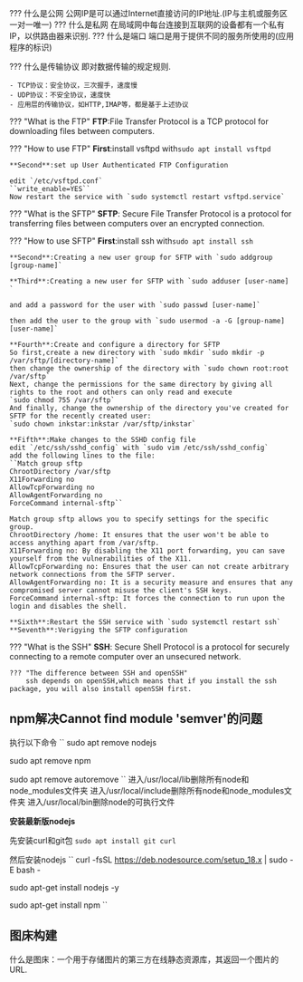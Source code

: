 ??? 什么是公网
	公网IP是可以通过Internet直接访问的IP地址.(IP与主机或服务区一对一唯一)
??? 什么是私网
	在局域网中每台连接到互联网的设备都有一个私有IP，以供路由器来识别.
??? 什么是端口
	端口是用于提供不同的服务所使用的(应用程序的标识)

??? 什么是传输协议
	即对数据传输的规定规则.

	- TCP协议：安全协议，三次握手，速度慢
	- UDP协议：不安全协议，速度快
	- 应用层的传输协议，如HTTP,IMAP等，都是基于上述协议
??? "What is the FTP"
	**FTP**:File Transfer Protocol is a TCP protocol for downloading files between computers.

??? "How to use FTP"
	**First**:install vsftpd with`sudo apt install vsftpd`
	
	**Second**:set up User Authenticated FTP Configuration 
		
	edit `/etc/vsftpd.conf`
	``write_enable=YES``
	Now restart the service with `sudo systemctl restart vsftpd.service`

??? "What is the SFTP"
	**SFTP**: Secure File Transfer Protocol is a protocol for transferring files between computers over an encrypted connection.

??? "How to use SFTP"
	**First**:install ssh with`sudo apt install ssh`
	
	**Second**:Creating a new user group for SFTP with `sudo addgroup [group-name]`
	
	**Third**:Creating a new user for SFTP with `sudo adduser [user-name] `
	
	and add a password for the user with `sudo passwd [user-name]` 
	
	then add the user to the group with `sudo usermod -a -G [group-name] [user-name]`

	**Fourth**:Create and configure a directory for SFTP
	So first,create a new directory with `sudo mkdir `sudo mkdir -p /var/sftp/[directory-name]`
	then change the ownership of the directory with `sudo chown root:root /var/sftp`
	Next, change the permissions for the same directory by giving all rights to the root and others can only read and execute
	`sudo chmod 755 /var/sftp`
	And finally, change the ownership of the directory you've created for SFTP for the recently created user:
	`sudo chown inkstar:inkstar /var/sftp/inkstar`

	**Fifth**:Make changes to the SSHD config file
	edit `/etc/ssh/sshd_config` with `sudo vim /etc/ssh/sshd_config`
	add the following lines to the file:
	``Match group sftp
	ChrootDirectory /var/sftp
	X11Forwarding no
	AllowTcpForwarding no
	AllowAgentForwarding no
	ForceCommand internal-sftp``

	Match group sftp allows you to specify settings for the specific group.
	ChrootDirectory /home: It ensures that the user won't be able to access anything apart from /var/sftp.
	X11Forwarding no: By disabling the X11 port forwarding, you can save yourself from the vulnerabilities of the X11.
	AllowTcpForwarding no: Ensures that the user can not create arbitrary network connections from the SFTP server.
	AllowAgentForwarding no: It is a security measure and ensures that any compromised server cannot misuse the client's SSH keys.
	ForceCommand internal-sftp: It forces the connection to run upon the login and disables the shell.

	**Sixth**:Restart the SSH service with `sudo systemctl restart ssh`
	**Seventh**:Verigying the SFTP configuration


??? "What is the SSH"
	**SSH**: Secure Shell Protocol is a protocol for securely connecting to a remote computer over an unsecured network.

	??? "The difference between SSH and openSSH"
		ssh depends on openSSH,which means that if you install the ssh package, you will also install openSSH first.

## npm解决Cannot find module 'semver'的问题
执行以下命令
``
sudo apt remove nodejs

sudo apt remove npm

sudo apt remove autoremove
``
进入/usr/local/lib删除所有node和node_modules文件夹
进入/usr/local/include删除所有node和node_modules文件夹
进入/usr/local/bin删除node的可执行文件

**安装最新版nodejs**

先安装curl和git包
``sudo apt install git curl``

然后安装nodejs
``
curl -fsSL https://deb.nodesource.com/setup_18.x | sudo -E bash -

sudo apt-get install nodejs -y

sudo apt-get install npm
``

## 图床构建
什么是图床：一个用于存储图片的第三方在线静态资源库，其返回一个图片的URL.